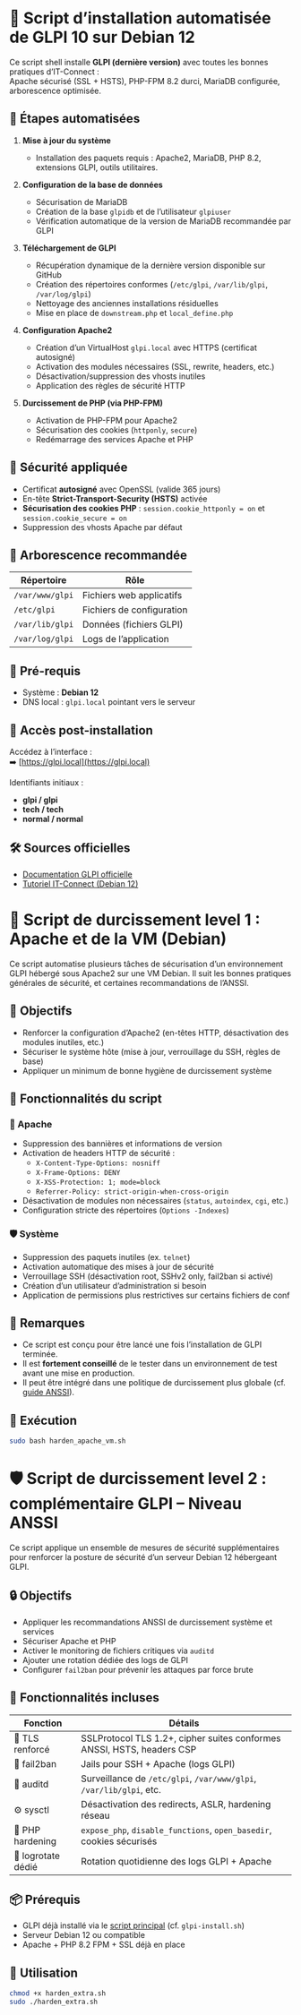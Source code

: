 # 🚀 Script d’installation automatisée de GLPI 10 sur Debian 12

Ce script shell installe **GLPI (dernière version)** avec toutes les bonnes pratiques d’IT-Connect :  
Apache sécurisé (SSL + HSTS), PHP-FPM 8.2 durci, MariaDB configurée, arborescence optimisée.


## 🧩 Étapes automatisées

1. **Mise à jour du système**  
   + Installation des paquets requis : Apache2, MariaDB, PHP 8.2, extensions GLPI, outils utilitaires.

2. **Configuration de la base de données**  
   + Sécurisation de MariaDB  
   + Création de la base `glpidb` et de l’utilisateur `glpiuser`  
   + Vérification automatique de la version de MariaDB recommandée par GLPI

3. **Téléchargement de GLPI**  
   + Récupération dynamique de la dernière version disponible sur GitHub  
   + Création des répertoires conformes (`/etc/glpi`, `/var/lib/glpi`, `/var/log/glpi`)  
   + Nettoyage des anciennes installations résiduelles  
   + Mise en place de `downstream.php` et `local_define.php`  

4. **Configuration Apache2**  
   + Création d’un VirtualHost `glpi.local` avec HTTPS (certificat autosigné)  
   + Activation des modules nécessaires (SSL, rewrite, headers, etc.)  
   + Désactivation/suppression des vhosts inutiles  
   + Application des règles de sécurité HTTP

5. **Durcissement de PHP (via PHP-FPM)**  
   + Activation de PHP-FPM pour Apache2  
   + Sécurisation des cookies (`httponly`, `secure`)  
   + Redémarrage des services Apache et PHP



## 🔐 Sécurité appliquée

- Certificat **autosigné** avec OpenSSL (valide 365 jours)
- En-tête **Strict-Transport-Security (HSTS)** activée
- **Sécurisation des cookies PHP** : `session.cookie_httponly = on` et `session.cookie_secure = on`
- Suppression des vhosts Apache par défaut



## 📁 Arborescence recommandée

| Répertoire              | Rôle                       |
|-------------------------|----------------------------|
| `/var/www/glpi`         | Fichiers web applicatifs   |
| `/etc/glpi`             | Fichiers de configuration  |
| `/var/lib/glpi`         | Données (fichiers GLPI)    |
| `/var/log/glpi`         | Logs de l’application      |



## 📎 Pré-requis

- Système : **Debian 12**
- DNS local : `glpi.local` pointant vers le serveur


## 🧪 Accès post-installation

Accédez à l’interface :  
➡️ [https://glpi.local](https://glpi.local)  

Identifiants initiaux :  
- **glpi / glpi**  
- **tech / tech**  
- **normal / normal**


## 🛠️ Sources officielles

- [Documentation GLPI officielle](https://glpi-install.readthedocs.io/fr/develop/)
- [Tutoriel IT-Connect (Debian 12)](https://www.it-connect.fr/installation-pas-a-pas-de-glpi-10-sur-debian-12/)






# 🔐 Script de durcissement level 1 : Apache et de la VM (Debian)

Ce script automatise plusieurs tâches de sécurisation d’un environnement GLPI hébergé sous Apache2 sur une VM Debian. Il suit les bonnes pratiques générales de sécurité, et certaines recommandations de l’ANSSI.

## 🎯 Objectifs

- Renforcer la configuration d’Apache2 (en-têtes HTTP, désactivation des modules inutiles, etc.)
- Sécuriser le système hôte (mise à jour, verrouillage du SSH, règles de base)
- Appliquer un minimum de bonne hygiène de durcissement système

## 🧩 Fonctionnalités du script

### 🔐 Apache

- Suppression des bannières et informations de version
- Activation de headers HTTP de sécurité :
  - `X-Content-Type-Options: nosniff`
  - `X-Frame-Options: DENY`
  - `X-XSS-Protection: 1; mode=block`
  - `Referrer-Policy: strict-origin-when-cross-origin`
- Désactivation de modules non nécessaires (`status`, `autoindex`, `cgi`, etc.)
- Configuration stricte des répertoires (`Options -Indexes`)

### 🛡️ Système

- Suppression des paquets inutiles (ex. `telnet`)
- Activation automatique des mises à jour de sécurité
- Verrouillage SSH (désactivation root, SSHv2 only, fail2ban si activé)
- Création d’un utilisateur d’administration si besoin
- Application de permissions plus restrictives sur certains fichiers de conf

## 📝 Remarques

- Ce script est conçu pour être lancé une fois l’installation de GLPI terminée.
- Il est **fortement conseillé** de le tester dans un environnement de test avant une mise en production.
- Il peut être intégré dans une politique de durcissement plus globale (cf. [guide ANSSI](https://www.ssi.gouv.fr/guide/)).

## 🚀 Exécution

```bash
sudo bash harden_apache_vm.sh
```







# 🛡️ Script de durcissement level 2 : complémentaire GLPI – Niveau ANSSI

Ce script applique un ensemble de mesures de sécurité supplémentaires pour renforcer la posture de sécurité d’un serveur Debian 12 hébergeant GLPI.

## 🔒 Objectifs

- Appliquer les recommandations ANSSI de durcissement système et services
- Sécuriser Apache et PHP
- Activer le monitoring de fichiers critiques via `auditd`
- Ajouter une rotation dédiée des logs de GLPI
- Configurer `fail2ban` pour prévenir les attaques par force brute

## 🧰 Fonctionnalités incluses

| Fonction                         | Détails                                                                 |
|----------------------------------|-------------------------------------------------------------------------|
| 🔐 TLS renforcé                  | SSLProtocol TLS 1.2+, cipher suites conformes ANSSI, HSTS, headers CSP |
| 🚫 fail2ban                      | Jails pour SSH + Apache (logs GLPI)                                    |
| 📜 auditd                        | Surveillance de `/etc/glpi`, `/var/www/glpi`, `/var/lib/glpi`, etc.    |
| ⚙️ sysctl                        | Désactivation des redirects, ASLR, hardening réseau                     |
| 🐘 PHP hardening                 | `expose_php`, `disable_functions`, `open_basedir`, cookies sécurisés   |
| 📂 logrotate dédié               | Rotation quotidienne des logs GLPI + Apache                            |

## 📦 Prérequis

- GLPI déjà installé via le [script principal](https://github.com/...) (cf. `glpi-install.sh`)
- Serveur Debian 12 ou compatible
- Apache + PHP 8.2 FPM + SSL déjà en place

## 🚀 Utilisation

```bash
chmod +x harden_extra.sh
sudo ./harden_extra.sh

